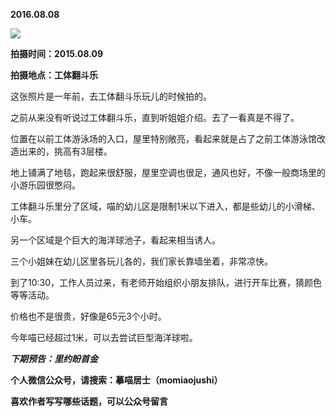 
          
            
**2016.08.08**



![](//upload-images.jianshu.io/upload_images/51001-17899cb206bc0a27.jpg)




**拍摄时间：2015.08.09**

**拍摄地点：工体翻斗乐**

这张照片是一年前，去工体翻斗乐玩儿的时候拍的。

之前从来没有听说过工体翻斗乐，直到听姐姐介绍。去了一看真是不得了。

位置在以前工体游泳场的入口，屋里特别敞亮，看起来就是占了之前工体游泳馆改造出来的，挑高有3层楼。

地上铺满了地毯，跑起来很舒服，屋里空调也很足，通风也好，不像一般商场里的小游乐园很憋闷。

工体翻斗乐里分了区域，喵的幼儿区是限制1米以下进入，都是些幼儿的小滑梯、小车。

另一个区域是个巨大的海洋球池子，看起来相当诱人。

三个小姐妹在幼儿区里各玩儿各的，我们家长靠墙坐着，非常凉快。

到了10:30，工作人员过来，有老师开始组织小朋友排队，进行开车比赛，猜颜色等等活动。

价格也不是很贵，好像是65元3个小时。

今年喵已经超过1米，可以去尝试巨型海洋球啦。


***下期预告：里约盼首金***


**个人微信公众号，请搜索：摹喵居士（momiaojushi）**

**喜欢作者写写哪些话题，可以公众号留言**

          
        